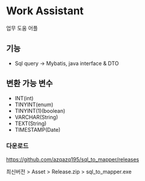 # Work Assistant

업무 도움 어플

## 기능
- Sql query -> Mybatis, java interface & DTO

## 변환 가능 변수
- INT(int)
- TINYINT(enum)
- TINYINT(1)(boolean)
- VARCHAR(String)
- TEXT(String)
- TIMESTAMP(Date)

### 다운로드
https://github.com/azqazq195/sql_to_mapper/releases

최신버전 > Asset > Release.zip > sql_to_mapper.exe
